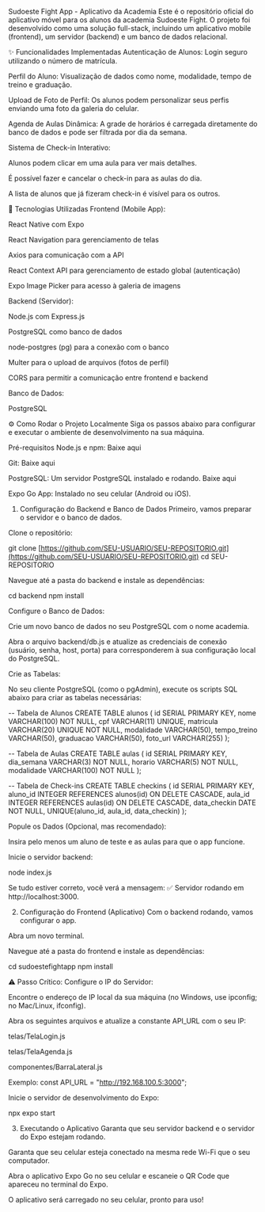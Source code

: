 Sudoeste Fight App - Aplicativo da Academia
Este é o repositório oficial do aplicativo móvel para os alunos da academia Sudoeste Fight. O projeto foi desenvolvido como uma solução full-stack, incluindo um aplicativo mobile (frontend), um servidor (backend) e um banco de dados relacional.

✨ Funcionalidades Implementadas
Autenticação de Alunos: Login seguro utilizando o número de matrícula.

Perfil do Aluno: Visualização de dados como nome, modalidade, tempo de treino e graduação.

Upload de Foto de Perfil: Os alunos podem personalizar seus perfis enviando uma foto da galeria do celular.

Agenda de Aulas Dinâmica: A grade de horários é carregada diretamente do banco de dados e pode ser filtrada por dia da semana.

Sistema de Check-in Interativo:

Alunos podem clicar em uma aula para ver mais detalhes.

É possível fazer e cancelar o check-in para as aulas do dia.

A lista de alunos que já fizeram check-in é visível para os outros.

🚀 Tecnologias Utilizadas
Frontend (Mobile App):

React Native com Expo

React Navigation para gerenciamento de telas

Axios para comunicação com a API

React Context API para gerenciamento de estado global (autenticação)

Expo Image Picker para acesso à galeria de imagens

Backend (Servidor):

Node.js com Express.js

PostgreSQL como banco de dados

node-postgres (pg) para a conexão com o banco

Multer para o upload de arquivos (fotos de perfil)

CORS para permitir a comunicação entre frontend e backend

Banco de Dados:

PostgreSQL

⚙️ Como Rodar o Projeto Localmente
Siga os passos abaixo para configurar e executar o ambiente de desenvolvimento na sua máquina.

Pré-requisitos
Node.js e npm: Baixe aqui

Git: Baixe aqui

PostgreSQL: Um servidor PostgreSQL instalado e rodando. Baixe aqui

Expo Go App: Instalado no seu celular (Android ou iOS).

1. Configuração do Backend e Banco de Dados
Primeiro, vamos preparar o servidor e o banco de dados.

Clone o repositório:

git clone [https://github.com/SEU-USUARIO/SEU-REPOSITORIO.git](https://github.com/SEU-USUARIO/SEU-REPOSITORIO.git)
cd SEU-REPOSITORIO

Navegue até a pasta do backend e instale as dependências:

cd backend
npm install

Configure o Banco de Dados:

Crie um novo banco de dados no seu PostgreSQL com o nome academia.

Abra o arquivo backend/db.js e atualize as credenciais de conexão (usuário, senha, host, porta) para corresponderem à sua configuração local do PostgreSQL.

Crie as Tabelas:

No seu cliente PostgreSQL (como o pgAdmin), execute os scripts SQL abaixo para criar as tabelas necessárias:

-- Tabela de Alunos
CREATE TABLE alunos (
    id SERIAL PRIMARY KEY,
    nome VARCHAR(100) NOT NULL,
    cpf VARCHAR(11) UNIQUE,
    matricula VARCHAR(20) UNIQUE NOT NULL,
    modalidade VARCHAR(50),
    tempo_treino VARCHAR(50),
    graduacao VARCHAR(50),
    foto_url VARCHAR(255)
);

-- Tabela de Aulas
CREATE TABLE aulas (
    id SERIAL PRIMARY KEY,
    dia_semana VARCHAR(3) NOT NULL,
    horario VARCHAR(5) NOT NULL,
    modalidade VARCHAR(100) NOT NULL
);

-- Tabela de Check-ins
CREATE TABLE checkins (
    id SERIAL PRIMARY KEY,
    aluno_id INTEGER REFERENCES alunos(id) ON DELETE CASCADE,
    aula_id INTEGER REFERENCES aulas(id) ON DELETE CASCADE,
    data_checkin DATE NOT NULL,
    UNIQUE(aluno_id, aula_id, data_checkin)
);

Popule os Dados (Opcional, mas recomendado):

Insira pelo menos um aluno de teste e as aulas para que o app funcione.

Inicie o servidor backend:

node index.js

Se tudo estiver correto, você verá a mensagem: ✅ Servidor rodando em http://localhost:3000.

2. Configuração do Frontend (Aplicativo)
Com o backend rodando, vamos configurar o app.

Abra um novo terminal.

Navegue até a pasta do frontend e instale as dependências:

cd sudoestefightapp
npm install

⚠️ Passo Crítico: Configure o IP do Servidor:

Encontre o endereço de IP local da sua máquina (no Windows, use ipconfig; no Mac/Linux, ifconfig).

Abra os seguintes arquivos e atualize a constante API_URL com o seu IP:

telas/TelaLogin.js

telas/TelaAgenda.js

componentes/BarraLateral.js

Exemplo: const API_URL = "http://192.168.100.5:3000";

Inicie o servidor de desenvolvimento do Expo:

npx expo start

3. Executando o Aplicativo
Garanta que seu servidor backend e o servidor do Expo estejam rodando.

Garanta que seu celular esteja conectado na mesma rede Wi-Fi que o seu computador.

Abra o aplicativo Expo Go no seu celular e escaneie o QR Code que apareceu no terminal do Expo.

O aplicativo será carregado no seu celular, pronto para uso!
